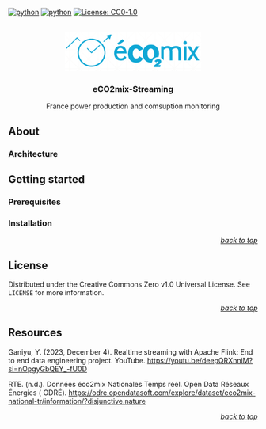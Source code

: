 <div id="top"></div>

<!-- PROJECT SHIELDS -->

[![python](https://badges.aleen42.com/src/python.svg)](https://www.python.org/)
[![python](https://badges.aleen42.com/src/java.svg)](https://www.java.com/)
[![License: CC0-1.0](https://img.shields.io/badge/License-CC0_1.0-lightgrey.svg)](http://creativecommons.org/publicdomain/zero/1.0/)

<!-- PROJECT LOGO -->

<br />

<div align="center">
    <a href="https://github.com/Luunynliny/eCO2mix-Streaming">
        <img src="imgs/eco2mix_logo.png" alt="Logo" height="80">
    </a>
    <h3 align="center">eCO2mix-Streaming</h3>
    <p align="center">
        France power production and comsuption monitoring
    </p>
</div>

<!-- ABOUT THE PROJECT -->

## About

### Architecture

<!-- GETTING STARTED -->

## Getting started

### Prerequisites

### Installation

<p align="right"><a href="#top"><i>back to top</i></a></p>

## License

Distributed under the Creative Commons Zero v1.0 Universal License. See `LICENSE` for more information.

<p align="right"><a href="#top"><i>back to top</i></a></p>

<!-- RESOURCES -->

## Resources

Ganiyu, Y. (2023, December 4). Realtime streaming with Apache Flink: End to end data engineering project.
YouTube. https://youtu.be/deepQRXnniM?si=nOpgyGbQEY_-fU0D

RTE. (n.d.). Données éco2mix Nationales Temps réel. Open Data Réseaux Énergies (
ODRÉ). https://odre.opendatasoft.com/explore/dataset/eco2mix-national-tr/information/?disjunctive.nature

<p align="right"><a href="#top"><i>back to top</i></a></p>